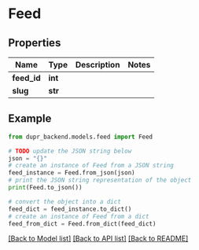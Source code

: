 # Feed


## Properties

Name | Type | Description | Notes
------------ | ------------- | ------------- | -------------
**feed_id** | **int** |  | 
**slug** | **str** |  | 

## Example

```python
from dupr_backend.models.feed import Feed

# TODO update the JSON string below
json = "{}"
# create an instance of Feed from a JSON string
feed_instance = Feed.from_json(json)
# print the JSON string representation of the object
print(Feed.to_json())

# convert the object into a dict
feed_dict = feed_instance.to_dict()
# create an instance of Feed from a dict
feed_from_dict = Feed.from_dict(feed_dict)
```
[[Back to Model list]](../README.md#documentation-for-models) [[Back to API list]](../README.md#documentation-for-api-endpoints) [[Back to README]](../README.md)


